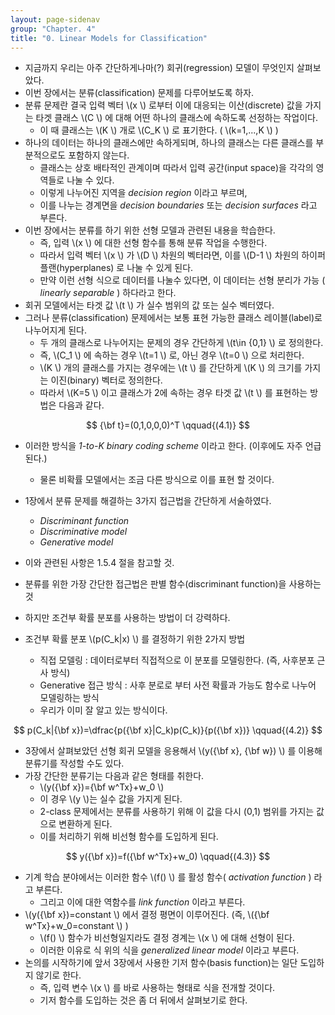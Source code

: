 ```yaml
---
layout: page-sidenav
group: "Chapter. 4"
title: "0. Linear Models for Classification"
---
```


- 지금까지 우리는 아주 간단하게나마(?) 회귀(regression) 모델이 무엇인지 살펴보았다.
- 이번 장에서는 분류(classification) 문제를 다루어보도록 하자.
- 분류 문제란 결국 입력 벡터 \\(x \\) 로부터 이에 대응되는 이산(discrete) 값을 가지는 타겟 클래스 \\(C \\) 에 대해 어떤 하나의 클래스에 속하도록 선정하는 작업이다.
    - 이 때 클래스는 \\(K \\) 개로 \\(C_K \\) 로 표기한다. ( \\(k=1,...,K \\) )
- 하나의 데이터는 하나의 클래스에만 속하게되며, 하나의 클래스는 다른 클래스를 부분적으로도 포함하지 않는다.
    - 클래스는 상호 배타적인 관계이며 따라서 입력 공간(input space)을 각각의 영역들로 나눌 수 있다.
    - 이렇게 나누어진 지역을 *decision region* 이라고 부르며,
    - 이를 나누는 경계면을 *decision boundaries* 또는 *decision surfaces* 라고 부른다.
- 이번 장에서는 분류를 하기 위한 선형 모델과 관련된 내용을 학습한다.
    - 즉, 입력 \\(x \\) 에 대한 선형 함수를 통해 분류 작업을 수행한다.
    - 따라서 입력 벡터 \\(x \\) 가 \\(D \\) 차원의 벡터라면, 이를 \\(D-1 \\) 차원의 하이퍼플랜(hyperplanes) 로 나눌 수 있게 된다.
    - 만약 이런 선형 식으로 데이터를 나눌수 있다면, 이 데이터는 선형 분리가 가능 ( *linearly separable* ) 하다라고 한다.
- 회귀 모델에서는 타겟 값 \\(t \\) 가 실수 범위의 값 또는 실수 벡터였다.
- 그러나 분류(classification) 문제에서는 보통 표현 가능한 클래스 레이블(label)로 나누어지게 된다.
    - 두 개의 클래스로 나누어지는 문제의 경우 간단하게 \\(t\in \{0,1\} \\) 로 정의한다.
    - 즉, \\(C_1 \\) 에 속하는 경우 \\(t=1 \\) 로, 아닌 경우 \\(t=0 \\) 으로 처리한다.
    - \\(K \\) 개의 클래스를 가지는 경우에는 \\(t \\) 를 간단하게 \\(K \\) 의 크기를 가지는 이진(binary) 벡터로 정의한다. 
    - 따라서 \\(K=5 \\) 이고 클래스가 2에 속하는 경우 타겟 값 \\(t \\) 를 표현하는 방법은 다음과 같다.
    
$$ {\bf t}=(0,1,0,0,0)^T \qquad{(4.1)} $$

- 이러한 방식을 *1-to-K binary coding scheme* 이라고 한다. (이후에도 자주 언급된다.)
    - 물론 비확률 모델에서는 조금 다른 방식으로 이를 표현 할 것이다.

- 1장에서 분류 문제를 해결하는  3가지 접근법을 간단하게 서술하였다.
    - *Discriminant function*
    - *Discriminative model*
    - *Generative model*
- 이와 관련된 사항은 1.5.4 절을 참고할 것.
- 분류를 위한 가장 간단한 접근법은 판별 함수(discriminant function)을 사용하는 것
- 하지만 조건부 확률 분포를 사용하는 방법이 더 강력하다.
- 조건부 확률 분포 \\(p(C_k\|x) \\) 를 결정하기 위한 2가지 방법
    - 직접 모델링 : 데이터로부터 직접적으로 이 분포를 모델링한다. (즉, 사후분포 근사 방식)
    - Generative 접근 방식 : 사후 분로로 부터 사전 확률과 가능도 함수로 나누어 모델링하는 방식
    - 우리가 이미 잘 알고 있는 방식이다.

$$ p(C_k|{\bf x})=\dfrac{p({\bf x}|C_k)p(C_k)}{p({\bf x})} \qquad{(4.2)} $$

- 3장에서 살펴보았던 선형 회귀 모델을 응용해서 \\(y({\bf x}, {\bf w}) \\) 를 이용해 분류기를 작성할 수도 있다.
- 가장 간단한 분류기는 다음과 같은 형태를 취한다. 
    - \\(y({\bf x})={\bf w^Tx}+w_0 \\) 
    - 이 경우 \\(y \\)는 실수 값을 가지게 된다.
    - 2-class 문제에서는 분류를 사용하기 위해 이 값을 다시 (0,1) 범위를 가지는 값으로 변환하게 된다.
    - 이를 처리하기 위해 비선형 함수를 도입하게 된다.

$$ y({\bf x})=f({\bf w^Tx}+w_0) \qquad{(4.3)} $$

- 기계 학습 분야에서는 이러한 함수 \\(f() \\) 를 활성 함수( *activation function* ) 라고 부른다. 
    - 그리고 이에 대한 역함수를 *link function* 이라고 부른다.
- \\(y({\bf x})=constant \\) 에서 결정 평면이 이루어진다. (즉, \\({\bf w^Tx}+w_0=constant \\) )
    - \\(f() \\) 함수가 비선형일지라도 결정 경계는 \\(x \\) 에 대해 선형이 된다.
    - 이러한 이유로 식 위의 식을 *generalized linear model* 이라고 부른다.
- 논의를 시작하기에 앞서 3장에서 사용한 기저 함수(basis function)는 일단 도입하지 않기로 한다.
    - 즉, 입력 변수 \\(x \\) 를 바로 사용하는 형태로 식을 전개할 것이다.
    - 기저 함수를 도입하는 것은 좀 더 뒤에서 살펴보기로 한다.

